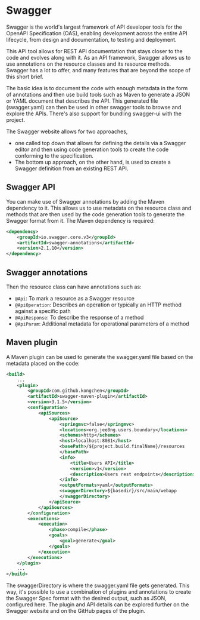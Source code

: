Swagger
=======
Swagger is the world's largest framework of API developer tools for the OpenAPI Specification (OAS), enabling development across the entire API lifecycle, from design and documentation, to testing and deployment.

This API tool allows for REST API documentation that stays closer to the code and evolves along with it. As an API framework, Swagger allows us to use annotations on the resource classes and its resource methods. Swagger has a lot to offer, and many features that are beyond the scope of this short brief.

The basic idea is to document the code with enough metadata in the form of annotations and then use build tools such as Maven to generate a JSON or YAML document that describes the API. This generated file (swagger.yaml) can then be used in other swagger tools to browse and explore the APIs. There's also support for bundling swagger-ui with the project.

The Swagger website allows for two approaches, 
- one called top down that allows for defining the details via a Swagger editor and then using code generation tools to create the code conforming to the specification. 
- The bottom up approach, on the other hand, is used to create a Swagger definition from an existing REST API. 

Swagger API
-----------

You can make use of Swagger annotations by adding the Maven dependency to it. This allows us to use metadata on the resource class and methods that are then used by the code generation tools to generate the Swagger format from it.
The Maven dependency is required:

```xml
<dependency>
    <groupId>io.swagger.core.v3</groupId>
    <artifactId>swagger-annotations</artifactId>
    <version>2.1.10</version>
</dependency>
```

Swagger annotations
-----------
Then the resource class can have annotations such as:

- `@Api`: To mark a resource as a Swagger resource
- `@ApiOperation`: Describes an operation or typically an HTTP method against a specific path
- `@ApiResponse`: To describe the response of a method
- `@ApiParam`: Additional metadata for operational parameters of a method

Maven plugin
-----------
A Maven plugin can be used to generate the swagger.yaml file based on the metadata placed on the code:
```xml
<build>
    ...
    <plugin>
        <groupId>com.github.kongchen</groupId>
        <artifactId>swagger-maven-plugin</artifactId>
        <version>3.1.5</version>
        <configuration>
            <apiSources>
                <apiSource>
                    <springmvc>false</springmvc>
                    <locations>org.jee8ng.users.boundary</locations>
                    <schemes>http</schemes>
                    <host>localhost:8081</host>
                    <basePath>/${project.build.finalName}/resources
                    </basePath>
                    <info>
                        <title>Users API</title>
                        <version>v1</version>
                        <description>Users rest endpoints</description>
                    </info>
                    <outputFormats>yaml</outputFormats>
                    <swaggerDirectory>${basedir}/src/main/webapp
                    </swaggerDirectory>
                </apiSource>
            </apiSources>
        </configuration>
        <executions>
            <execution>
                <phase>compile</phase>
                <goals>
                    <goal>generate</goal>
                </goals>
            </execution>
        </executions>
    </plugin>
    ...
</build>
```

The swaggerDirectory is where the swagger.yaml file gets generated. This way, it's possible to use a combination of plugins and annotations to create the Swagger Spec format with the desired output, such as JSON, configured here. The plugin and API details can be explored further on the Swagger website and on the GitHub pages of the plugin.
















